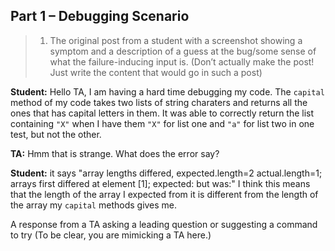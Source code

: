 ## Part 1 – Debugging Scenario
> 1. The original post from a student with a screenshot showing a symptom and a description of a guess at the bug/some sense of what the failure-inducing input is. (Don’t actually make the post! Just write the content that would go in such a post)

**Student:** Hello TA, I am having a hard time debugging my code. The `capital` method of my code takes two lists of string charaters and returns all the ones that has capital 
letters in them. It was able to correctly return the list containing `"X"`  when I have them `"X"` for list one and `"a"` for list two in one test, but not the other. 

**TA:** Hmm that is strange. What does the error say?

**Student:** it says "array lengths differed, expected.length=2 actual.length=1; arrays first differed at element [1]; expected:<C> but was:<end of array>" I think this 
means that the length of the array I expected from it is different from the length of the array my `capital` methods gives me. 

A response from a TA asking a leading question or suggesting a command to try (To be clear, you are mimicking a TA here.)
